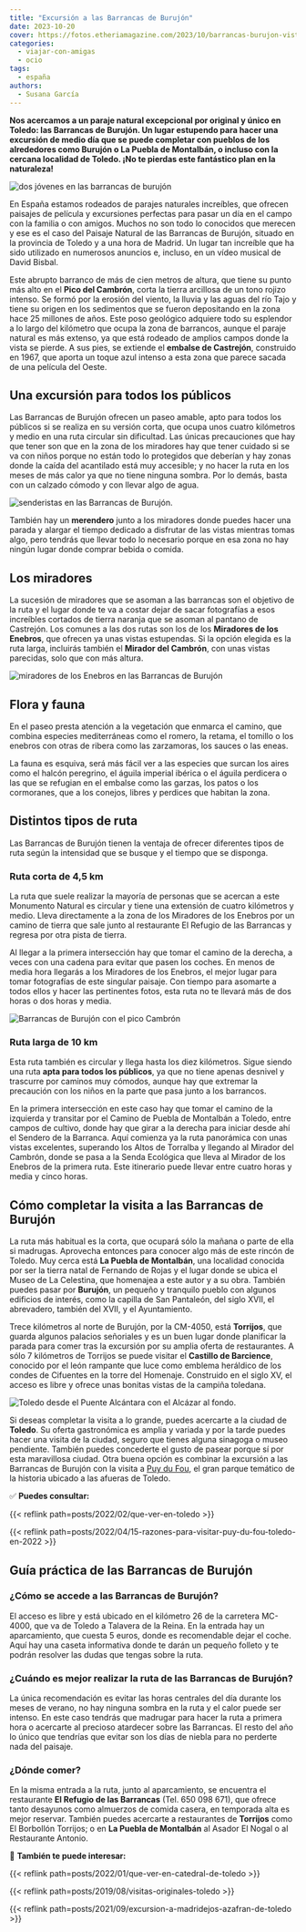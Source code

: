 ```yaml
---
title: "Excursión a las Barrancas de Burujón"
date: 2023-10-20
cover: https://fotos.etheriamagazine.com/2023/10/barrancas-burujon-vistas.jpg
categories: 
  - viajar-con-amigas
  - ocio
tags: 
  - españa
authors: 
  - Susana García
---
```


**Nos acercamos a un paraje natural excepcional por original y único en Toledo: las 
Barrancas de Burujón. Un lugar estupendo para hacer una excursión de medio día que se 
puede completar con pueblos de los alrededores como Burujón o La Puebla de Montalbán, o 
incluso con la cercana localidad de Toledo. ¡No te pierdas este fantástico plan en la 
naturaleza!** 

![dos jóvenes en las barrancas de burujón](https://fotos.etheriamagazine.com/2023/10/barrancas-burujon-vistas.jpg "Vistas de las Barrancas de Burujón. © Susana García")

En España estamos rodeados de parajes naturales increíbles, que ofrecen paisajes de 
película y excursiones perfectas para pasar un día en el campo con la familia o con 
amigos. Muchos no son todo lo conocidos que merecen y ese es el caso del Paisaje Natural 
de las Barrancas de Burujón, situado en la provincia de Toledo y a una hora de Madrid. 
Un lugar tan increíble que ha sido utilizado en numerosos anuncios e, incluso, en un 
vídeo musical de David Bisbal. 

Este abrupto barranco de más de cien metros de altura, que tiene su punto más alto en el 
**Pico del Cambrón**, corta la tierra arcillosa de un tono rojizo intenso. Se formó por 
la erosión del viento, la lluvia y las aguas del río Tajo y tiene su origen en los 
sedimentos que se fueron depositando en la zona hace 25 millones de años. Este poso 
geológico adquiere todo su esplendor a lo largo del kilómetro que ocupa la zona de 
barrancos, aunque el paraje natural es más extenso, ya que está rodeado de amplios 
campos donde la vista se pierde. A sus pies, se extiende el **embalse de Castrejón**, 
construido en 1967, que aporta un toque azul intenso a esta zona que parece sacada de 
una película del Oeste. 

## Una excursión para todos los públicos

Las Barrancas de Burujón ofrecen un paseo amable, apto para todos los públicos si se 
realiza en su versión corta, que ocupa unos cuatro kilómetros y medio en una ruta 
circular sin dificultad. Las únicas precauciones que hay que tener son que en la zona de 
los miradores hay que tener cuidado si se va con niños porque no están todo lo 
protegidos que deberían y hay zonas donde la caída del acantilado está muy accesible; y 
no hacer la ruta en los meses de más calor ya que no tiene ninguna sombra. Por lo demás, 
basta con un calzado cómodo y con llevar algo de agua. 

![senderistas en las Barrancas de Burujón.](https://fotos.etheriamagazine.com/2023/10/barrancas-burujon-toledo-camino-regreso.jpg "Inicio de la ruta corta por las Barrancas de Burujón. © Susana García.")

También hay un **merendero** junto a los miradores donde puedes hacer una parada y 
alargar el tiempo dedicado a disfrutar de las vistas mientras tomas algo, pero tendrás 
que llevar todo lo necesario porque en esa zona no hay ningún lugar donde comprar bebida 
o comida. 

## Los miradores

La sucesión de miradores que se asoman a las barrancas son el objetivo de la ruta y el 
lugar donde te va a costar dejar de sacar fotografías a esos increíbles cortados de 
tierra naranja que se asoman al pantano de Castrejón. Los comunes a las dos rutas son 
los de los **Miradores de los Enebros**, que ofrecen ya unas vistas estupendas. Si la 
opción elegida es la ruta larga, incluirás también el **Mirador del Cambrón**, con unas 
vistas parecidas, solo que con más altura. 

![miradores de los Enebros en las Barrancas de Burujón](https://fotos.etheriamagazine.com/2023/10/barrancas-burujon-toledo-miradores.jpg "Zona de los Miradores de los Enebros. © SG")

## Flora y fauna

En el paseo presta atención a la vegetación que enmarca el camino, que combina especies 
mediterráneas como el romero, la retama, el tomillo o los enebros con otras de ribera 
como las zarzamoras, los sauces o las eneas. 

La fauna es esquiva, será más fácil ver a las especies que surcan los aires como el 
halcón peregrino, el águila imperial ibérica o el águila perdicera o las que se refugian 
en el embalse como las garzas, los patos o los cormoranes, que a los conejos, libres y 
perdices que habitan la zona. 

## Distintos tipos de ruta

Las Barrancas de Burujón tienen la ventaja de ofrecer diferentes tipos de ruta según la 
intensidad que se busque y el tiempo que se disponga. 

### Ruta corta de 4,5 km

La ruta que suele realizar la mayoría de personas que se acercan a este Monumento 
Natural es circular y tiene una extensión de cuatro kilómetros y medio. Lleva 
directamente a la zona de los Miradores de los Enebros por un camino de tierra que sale 
junto al restaurante El Refugio de las Barrancas y regresa por otra pista de tierra. 

Al llegar a la primera intersección hay que tomar el camino de la derecha, a veces con 
una cadena para evitar que pasen los coches. En menos de media hora llegarás a los 
Miradores de los Enebros, el mejor lugar para tomar fotografías de este singular 
paisaje. Con tiempo para asomarte a todos ellos y hacer las pertinentes fotos, esta ruta 
no te llevará más de dos horas o dos horas y media. 

![Barrancas de Burujón con el pico Cambrón](https://fotos.etheriamagazine.com/2023/10/barrancas-burujon-pico-cambron.jpg "Vista de las Barrancas de Burujón con el Pico Cambrón. © Susana García")

### Ruta larga de 10 km

Esta ruta también es circular y llega hasta los diez kilómetros. Sigue siendo una ruta 
**apta para todos los públicos**, ya que no tiene apenas desnivel y trascurre por 
caminos muy cómodos, aunque hay que extremar la precaución con los niños en la parte que 
pasa junto a los barrancos. 

En la primera intersección en este caso hay que tomar el camino de la izquierda y 
transitar por el Camino de Puebla de Montalbán a Toledo, entre campos de cultivo, donde 
hay que girar a la derecha para iniciar desde ahí el Sendero de la Barranca. Aquí 
comienza ya la ruta panorámica con unas vistas excelentes, superando los Altos de 
Torralba y llegando al Mirador del Cambrón, donde se pasa a la Senda Ecológica que lleva 
al Mirador de los Enebros de la primera ruta. Este itinerario puede llevar entre cuatro 
horas y media y cinco horas. 

## Cómo completar la visita a las Barrancas de Burujón

La ruta más habitual es la corta, que ocupará sólo la mañana o parte de ella si 
madrugas. Aprovecha entonces para conocer algo más de este rincón de Toledo. Muy cerca 
está **La Puebla de Montalbán**, una localidad conocida por ser la tierra natal de 
Fernando de Rojas y el lugar donde se ubica el Museo de La Celestina, que homenajea a 
este autor y a su obra. También puedes pasar por **Burujón**, un pequeño y tranquilo 
pueblo con algunos edificios de interés, como la capilla de San Pantaleón, del siglo 
XVII, el abrevadero, también del XVII, y el Ayuntamiento. 

Trece kilómetros al norte de Burujón, por la CM-4050, está **Torrijos**, que guarda 
algunos palacios señoriales y es un buen lugar donde planificar la parada para comer 
tras la excursión por su amplia oferta de restaurantes. A sólo 7 kilómetros de Torrijos 
se puede visitar el **Castillo de Barcience**, conocido por el león rampante que luce 
como emblema heráldico de los condes de Cifuentes en la torre del Homenaje. Construido 
en el siglo XV, el acceso es libre y ofrece unas bonitas vistas de la campiña toledana. 

![Toledo desde el Puente Alcántara con el Alcázar al fondo.](https://fotos.etheriamagazine.com/2023/10/toledo-puente-alcantara-alcazar.jpg "Toledo desde el Puente Alcántara con el Alcázar al fondo.")

Si deseas completar la visita a lo grande, puedes acercarte a la ciudad de **Toledo**. 
Su oferta gastronómica es amplia y variada y por la tarde puedes hacer una visita de la 
ciudad, seguro que tienes alguna sinagoga o museo pendiente. También puedes concederte 
el gusto de pasear porque sí por esta maravillosa ciudad. Otra buena opción es combinar 
la excursión a las Barrancas de Burujón con la visita a [Puy du 
Fou](https://www.puydufou.com/espana/es), el gran parque temático de la historia ubicado 
a las afueras de Toledo. 

✅ **Puedes consultar:** 

{{< reflink path=posts/2022/02/que-ver-en-toledo >}} 

{{< reflink path=posts/2022/04/15-razones-para-visitar-puy-du-fou-toledo-en-2022 >}} 

## Guía práctica de las Barrancas de Burujón

### ¿Cómo se accede a las Barrancas de Burujón?

El acceso es libre y está ubicado en el kilómetro 26 de la carretera MC-4000, que va de 
Toledo a Talavera de la Reina. En la entrada hay un aparcamiento, que cuesta 5 euros, 
donde es recomendable dejar el coche. Aquí hay una caseta informativa donde te darán un 
pequeño folleto y te podrán resolver las dudas que tengas sobre la ruta. 

### ¿Cuándo es mejor realizar la ruta de las Barrancas de Burujón?

La única recomendación es evitar las horas centrales del día durante los meses de 
verano, no hay ninguna sombra en la ruta y el calor puede ser intenso. En este caso 
tendrás que madrugar para hacer la ruta a primera hora o acercarte al precioso atardecer 
sobre las Barrancas. El resto del año lo único que tendrías que evitar son los días de 
niebla para no perderte nada del paisaje. 

### ¿Dónde comer?

En la misma entrada a la ruta, junto al aparcamiento, se encuentra el restaurante **El 
Refugio de las Barrancas** (Tel. 650 098 671), que ofrece tanto desayunos como almuerzos 
de comida casera, en temporada alta es mejor reservar. También puedes acercarte a 
restaurantes de **Torrijos** como El Borbollón Torrijos; o en **La Puebla de Montalbán** 
al Asador El Nogal o al Restaurante Antonio. 

📌 **También te puede interesar:** 

{{< reflink path=posts/2022/01/que-ver-en-catedral-de-toledo >}} 

{{< reflink path=posts/2019/08/visitas-originales-toledo >}} 

{{< reflink path=posts/2021/09/excursion-a-madridejos-azafran-de-toledo >}}
